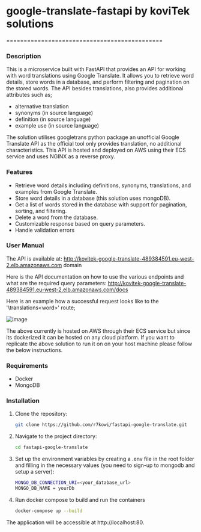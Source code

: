 # google-translate-fastapi by koviTek solutions
=============================================

### Description

This is a microservice built with FastAPI that provides an API for working with word translations using Google Translate. It allows you to retrieve word details, store words in a database, and perform filtering and pagination on the stored words. The API besides translations, also provides additional attributes such as;
 
- alternative translation
- synonyms (in source language)
- definition (in source language)
- example use (in source language)

The solution utilises googletrans python package an unofficial Google Translate API as the official
tool only provides translation, no additional characteristics. This API is hosted and deployed on AWS using their ECS service and uses NGINX as a reverse proxy.

### Features

- Retrieve word details including definitions, synonyms, translations, and examples from Google Translate.
- Store word details in a database (this solution uses mongoDB).
- Get a list of words stored in the database with support for pagination, sorting, and filtering.
- Delete a word from the database.
- Customizable response based on query parameters.
- Handle validation errors

### User Manual

The API is available at: http://kovitek-google-translate-489384591.eu-west-2.elb.amazonaws.com domain

Here is the API documentation on how to use the various endpoints and what are the required query parameters: http://kovitek-google-translate-489384591.eu-west-2.elb.amazonaws.com/docs

Here is an example how a successful request looks like to the '\translations\<word>' route;

![image](https://github.com/r7kowi/fastapi-google-translate/assets/58402318/67c6dbf8-e9ce-42a2-9ec4-fe9269fe8efb)

The above currently is hosted on AWS through their ECS service but since its dockerized it can be hosted on any cloud platform. If you want to replicate the above solution to run it on on your host machine please follow the below instructions. 

### Requirements

- Docker
- MongoDB

### Installation 

1. Clone the repository:

   ```bash
   git clone https://github.com/r7kowi/fastapi-google-translate.git

2. Navigate to the project directory:

   ```bash
   cd fastapi-google-translate

3. Set up the environment variables by creating a .env file in the root folder and filling in the necessary values (you need to sign-up to mongodb and setup a server):

   ```bash
   MONGO_DB_CONNECTION_URI=<your_database_url>
   MONGO_DB_NAME = yourDb
   
4. Run docker compose to build and run the containers

   ```bash
   docker-compose up --build
   
The application will be accessible at http://localhost:80.
   
   
